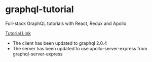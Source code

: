 # graphql-tutorial

Full-stack GraphQL tutorials with React, Redux and Apollo

[Tutorial Link](https://dev-blog.apollodata.com/full-stack-react-graphql-tutorial-582ac8d24e3b)

* The client has been updated to graphql 2.0.4
* The server has been updated to use apollo-server-express from graphql-server-express

